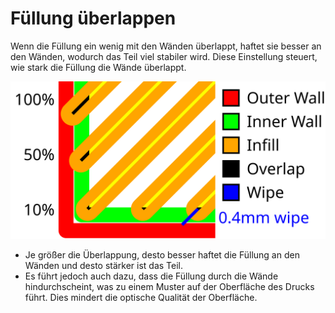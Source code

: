 Füllung überlappen
====
Wenn die Füllung ein wenig mit den Wänden überlappt, haftet sie besser an den Wänden, wodurch das Teil viel stabiler wird. Diese Einstellung steuert, wie stark die Füllung die Wände überlappt.

![Eine Darstellung der Füllungsüberlappung und des Wischabstandes](../images/infill_overlap.svg)

* Je größer die Überlappung, desto besser haftet die Füllung an den Wänden und desto stärker ist das Teil.
* Es führt jedoch auch dazu, dass die Füllung durch die Wände hindurchscheint, was zu einem Muster auf der Oberfläche des Drucks führt. Dies mindert die optische Qualität der Oberfläche.